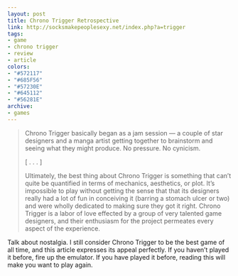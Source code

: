 ```yaml
---
layout: post
title: Chrono Trigger Retrospective
link: http://socksmakepeoplesexy.net/index.php?a=trigger
tags:
- game
- chrono trigger
- review
- article
colors:
- "#572117"
- "#685F56"
- "#57230E"
- "#645112"
- "#56281E"
archive:
- games
---
```


> Chrono Trigger basically began as a jam session — a couple of star designers and a manga artist getting together to brainstorm and seeing what they might produce. No pressure. No cynicism.
>
> [ . . . ]
>
> Ultimately, the best thing about Chrono Trigger is something that can’t quite be quantified in terms of mechanics, aesthetics, or plot. It’s impossible to play without getting the sense that that its designers really had a lot of fun in conceiving it (barring a stomach ulcer or two) and were wholly dedicated to making sure they got it right. Chrono Trigger is a labor of love effected by a group of very talented game designers, and their enthusiasm for the project permeates every aspect of the experience. 

Talk about nostalgia. I still consider Chrono Trigger to be the best game of all time, and this article expresses its appeal perfectly. If you haven’t played it before, fire up the emulator. If you have played it before, reading this will make you want to play again.
